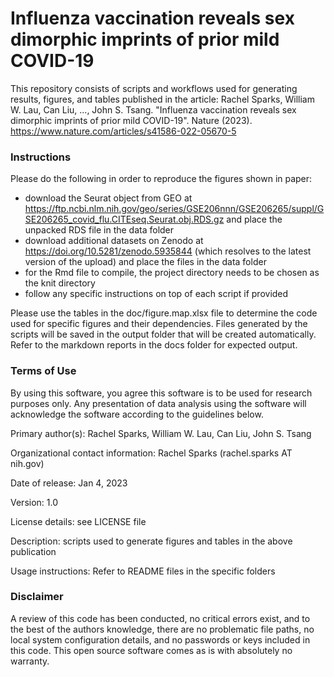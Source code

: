 # Influenza vaccination reveals sex dimorphic imprints of prior mild COVID-19 
This repository consists of scripts and workflows used for generating results, figures, and tables published in the article: Rachel Sparks, William W. Lau, Can Liu, ..., John S. Tsang. "Influenza vaccination reveals sex dimorphic imprints of prior mild COVID-19". Nature (2023). https://www.nature.com/articles/s41586-022-05670-5

### Instructions
Please do the following in order to reproduce the figures shown in paper:
- download the Seurat object from GEO at https://ftp.ncbi.nlm.nih.gov/geo/series/GSE206nnn/GSE206265/suppl/GSE206265_covid_flu.CITEseq.Seurat.obj.RDS.gz and place the unpacked RDS file in the data folder
- download additional datasets on Zenodo at https://doi.org/10.5281/zenodo.5935844 (which resolves to the latest version of the upload) and place the files in the data folder
- for the Rmd file to compile, the project directory needs to be chosen as the knit directory
- follow any specific instructions on top of each script if provided

Please use the tables in the doc/figure.map.xlsx file to determine the code used for specific figures and their dependencies. Files generated by the scripts will be saved in the output folder that will be created automatically. Refer to the markdown reports in the docs folder for expected output.

### Terms of Use

By using this software, you agree this software is to be used for research purposes only. Any presentation of data analysis using the software will acknowledge the software according to the guidelines below. 

Primary author(s): Rachel Sparks, William W. Lau, Can Liu, John S. Tsang

Organizational contact information: Rachel Sparks (rachel.sparks AT nih.gov)

Date of release: Jan 4, 2023

Version: 1.0 

License details: see LICENSE file

Description: scripts used to generate figures and tables in the above publication

Usage instructions: Refer to README files in the specific folders 


### Disclaimer

A review of this code has been conducted, no critical errors exist, and to the best of the authors knowledge, there are no problematic file paths, no local system configuration details, and no passwords or keys included in this code. This open source software comes as is with absolutely no warranty.
